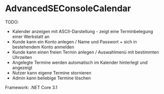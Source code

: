 # AdvancedSEConsoleCalendar

TODO:

- Kalender anzeigen mit ASCII-Darstellung - zeigt eine Terminbelegung einer Werkstatt an
- Kunde kann ein Konto anlegen / Name und Passwort + sich in bestehendem Konto anmelden
- Kunde kann einen freien Termin anlegen / Auswahlmenü mit bestimmten Uhrzeiten
- Angelegte Termine werden automatisch im Kalender hinterlegt und angezeigt
- Nutzer kann eigene Termine stornieren
- Admin kann beliebige Termine löschen


Framework: .NET Core 3.1
